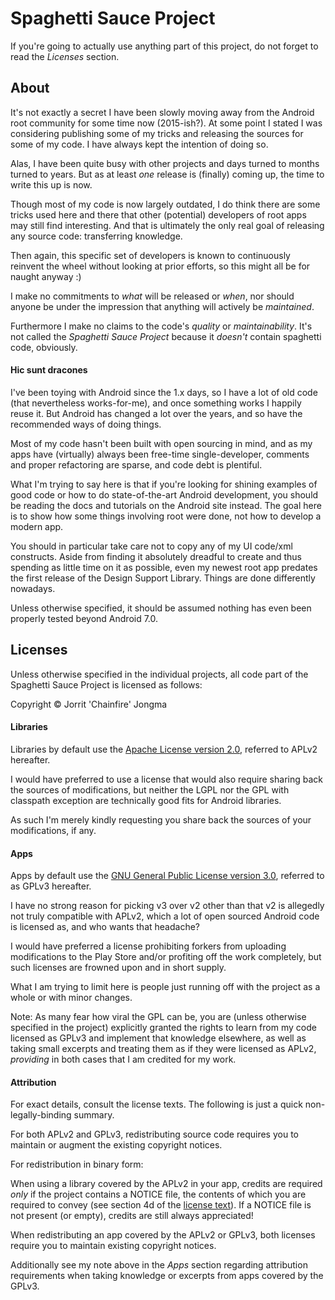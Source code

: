 # Spaghetti Sauce Project

If you're going to actually use anything part of this project, do not
forget to read the *Licenses* section.

## About

It's not exactly a secret I have been slowly moving away from the
Android root community for some time now (2015-ish?). At some point I
stated I was considering publishing some of my tricks and releasing the
sources for some of my code. I have always kept the intention of
doing so.

Alas, I have been quite busy with other projects and days turned to
months turned to years. But as at least *one* release is (finally)
coming up, the time to write this up is now.

Though most of my code is now largely outdated, I do think there are
some tricks used here and there that other (potential) developers of
root apps may still find interesting. And that is ultimately the only
real goal of releasing any source code: transferring knowledge.

Then again, this specific set of developers is known to continuously
reinvent the wheel without looking at prior efforts, so this might
all be for naught anyway :)

I make no commitments to *what* will be released or *when*, nor should
anyone be under the impression that anything will actively be
*maintained*.

Furthermore I make no claims to the code's *quality* or
*maintainability*. It's not called the *Spaghetti Sauce Project*
because it *doesn't* contain spaghetti code, obviously.

#### Hic sunt dracones

I've been toying with Android since the 1.x days, so I have a lot of
old code (that nevertheless works-for-me), and once something works
I happily reuse it. But Android has changed a lot over the years,
and so have the recommended ways of doing things.

Most of my code hasn't been built with open sourcing in mind,
and as my apps have (virtually) always been free-time single-developer,
comments and proper refactoring are sparse, and code debt is
plentiful.

What I'm trying to say here is that if you're looking for shining
examples of good code or how to do state-of-the-art Android development,
you should be reading the docs and tutorials on the Android site
instead. The goal here is to show how some things involving root were
done, not how to develop a modern app.

You should in particular take care not to copy any of my UI code/xml
constructs. Aside from finding it absolutely dreadful to create and thus
spending as little time on it as possible, even my newest root app
predates the first release of the Design Support Library. Things are
done differently nowadays.

Unless otherwise specified, it should be assumed nothing has even been
properly tested beyond Android 7.0.

## Licenses

Unless otherwise specified in the individual projects, all code part
of the Spaghetti Sauce Project is licensed as follows:

Copyright &copy; Jorrit 'Chainfire' Jongma

#### Libraries

Libraries by default use the [Apache License version 2.0](https://www.apache.org/licenses/LICENSE-2.0),
referred to APLv2 hereafter.

I would have preferred to use a license that would also require
sharing back the sources of modifications, but neither the LGPL nor
the GPL with classpath exception are technically good fits for Android
libraries.

As such I'm merely kindly requesting you share back the sources of
your modifications, if any.

#### Apps

Apps by default use the [GNU General Public License version 3.0](https://www.gnu.org/licenses/gpl-3.0.en.html),
referred to as GPLv3 hereafter.

I have no strong reason for picking v3 over v2 other than that v2 is
allegedly not truly compatible with APLv2, which a lot of open sourced
Android code is licensed as, and who wants that headache?

I would have preferred a license prohibiting forkers from uploading
modifications to the Play Store and/or profiting off the work
completely, but such licenses are frowned upon and in short supply.

What I am trying to limit here is people just running off with the
project as a whole or with minor changes.

Note: As many fear how viral the GPL can be, you are (unless otherwise
specified in the project) explicitly granted the rights to learn from
my code licensed as GPLv3 and implement that knowledge elsewhere, as
well as taking small excerpts and treating them as if they were
licensed as APLv2, *providing* in both cases that I am credited for my
work.

#### Attribution

For exact details, consult the license texts. The following is just
a quick non-legally-binding summary.

For both APLv2 and GPLv3, redistributing source code requires you to
maintain or augment the existing copyright notices.

For redistribution in binary form:

When using a library covered by the APLv2 in your app, credits
are required *only* if the project contains a NOTICE file, the contents
of which you are required to convey (see section 4d of the
[license text](https://www.apache.org/licenses/LICENSE-2.0)). If a
NOTICE file is not present (or empty), credits are still always
appreciated!

When redistributing an app covered by the APLv2 or GPLv3,
both licenses require you to maintain existing copyright notices.

Additionally see my note above in the *Apps* section regarding
attribution requirements when taking knowledge or excerpts from
apps covered by the GPLv3.
